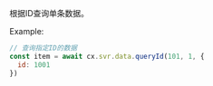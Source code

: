 根据ID查询单条数据。

Example:
```javascript
// 查询指定ID的数据
const item = await cx.svr.data.queryId(101, 1, {
  id: 1001
})
```